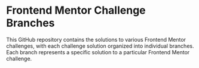# Frontend Mentor Challenge Branches

This GitHub repository contains the solutions to various Frontend Mentor challenges, with each challenge solution organized into individual branches. Each branch represents a specific solution to a particular Frontend Mentor challenge.
